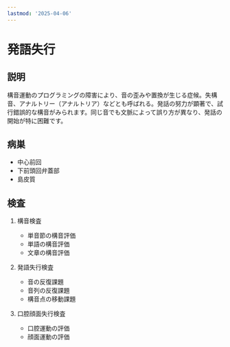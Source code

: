 ```yaml
---
lastmod: '2025-04-06'
---
```


# 発語失行

## 説明

構音運動のプログラミングの障害により、音の歪みや置換が生じる症候。失構音、アナルトリー（アナルトリア）などとも呼ばれる。発話の努力が顕著で、試行錯誤的な構音がみられます。同じ音でも文脈によって誤り方が異なり、発話の開始が特に困難です。

## 病巣

- 中心前回
- 下前頭回弁蓋部
- 島皮質

## 検査

1. 構音検査

   - 単音節の構音評価
   - 単語の構音評価
   - 文章の構音評価

2. 発語失行検査

   - 音の反復課題
   - 音列の反復課題
   - 構音点の移動課題

3. 口腔顔面失行検査
   - 口腔運動の評価
   - 顔面運動の評価
